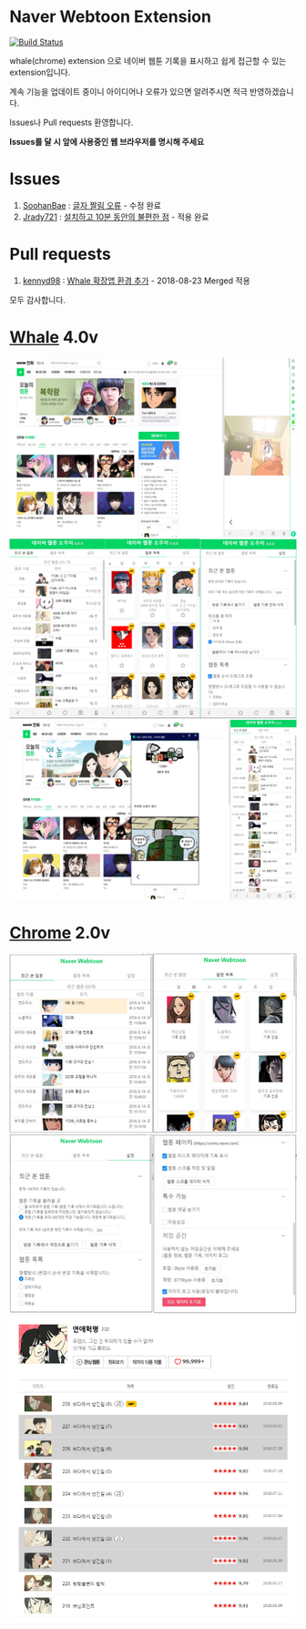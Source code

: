 # Naver Webtoon Extension

[![Build Status](https://travis-ci.org/tbvjaos510/naver-webtoon-history.svg?branch=master)](https://travis-ci.org/tbvjaos510/naver-webtoon-history)

whale(chrome) extension 으로 네이버 웹툰 기록을 표시하고 쉽게 접근할 수 있는 extension입니다.

계속 기능을 업데이트 중이니 아이디어나 오류가 있으면 알려주시면 적극 반영하겠습니다.

Issues나 Pull requests 환영합니다.

**Issues를 달 시 앞에 사용중인 웹 브라우저를 명시해 주세요**

# Issues

1. [SoohanBae](https://github.com/SoohanBae) : [글자 짤림 오류](https://github.com/tbvjaos510/naver-webtoon-history/issues/1) - 수정 완료
2. [Jrady721](https://github.com/Jrady721) : [설치하고 10분 동안의 불편한 점](https://github.com/tbvjaos510/naver-webtoon-history/issues/4) - 적용 완료

# Pull requests

1. [kennyd98](https://github.com/kennyd98) : [Whale 확장앱 환경 추가](https://github.com/tbvjaos510/naver-webtoon-history/pull/3) - 2018-08-23 Merged 적용

모두 감사합니다.

# [Whale](https://store.whale.naver.com/detail/nmambboikkfejkgloppiejnhhohbaaem) 4.0v

<img src="README-image/5.png" style="width:900px">

<img src="README-image/6.png" style="width:900px">

<img src="README-image/7.PNG" style="width:900px">

# [Chrome](https://chrome.google.com/webstore/detail/naver-webtoon-extensions/pkingjioiemgjlbklighjcicnjgjckok?hl=ko) 2.0v

<img src="README-image/4.jpg">

<img src="README-image/3.jpg">

<img src="README-image/1.PNG">
